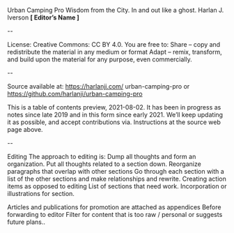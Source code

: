 Urban Camping Pro
Wisdom from the City. In and out like a ghost.
Harlan J. Iverson
__[ Editor’s Name ]__

--

License: Creative Commons: CC BY 4.0.
You are free to:
 Share – copy and redistribute the material in any medium or format
 Adapt – remix, transform, and build upon the material for any purpose, even commercially.
 
--

Source available at:
 https://harlanji.com/ urban-camping-pro or https://github.com/harlanji/urban-camping-pro
 
This is a table of contents preview, 2021-08-02. It has been in progress as notes since late 
2019 and in this form since early 2021. We’ll keep updating it as possible, and accept 
contributions via. Instructions at the source web page above.



--

Editing
The approach to editing is: 
 Dump all thoughts and form an organization.
 Put all thoughts related to a section down.
 Reorganize paragraphs that overlap with other sections
 Go through each section with a list of the other sections and make relationships and rewrite.
Creating action items as opposed to editing
 List of sections that need work.
 Incorporation or illustrations for section.
 
Articles and publications for promotion are attached as appendices
Before forwarding to editor
 Filter for content that is too raw / personal or suggests future plans..